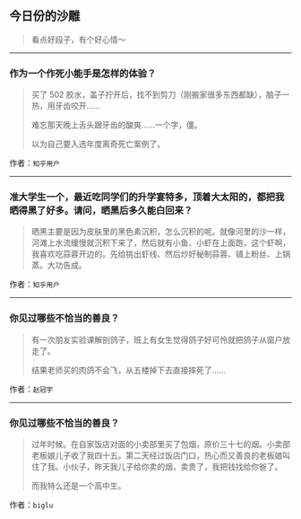 ## 今日份的沙雕

> 看点好段子，有个好心情～


 
---

### 作为一个作死小能手是怎样的体验？

> 买了 502 胶水，盖子拧开后，找不到剪刀（刚搬家很多东西都缺），脑子一热，用牙齿咬开……
> 
> 难忘那天晚上舌头跟牙齿的酸爽……一个字，僵。
> 
> 以为自己要入选年度离奇死亡案例了。


作者：`知乎用户`

---

### 准大学生一个，最近吃同学们的升学宴特多，顶着大太阳的，都把我晒得黑了好多。请问，晒黑后多久能白回来？

> 晒黑主要是因为皮肤里的黑色素沉积，怎么沉积的呢。就像河里的沙一样，河滩上水流缓慢就沉积下来了，然后就有小鱼、小虾在上面跑，这个虾啊，我喜欢吃蒜蓉开边的。先给挑出虾线、然后炒好秘制蒜蓉、铺上粉丝、上锅蒸。大功告成。


作者：`知乎用户`

---

### 你见过哪些不恰当的善良？

> 有一次朋友实验课解剖鸽子，班上有女生觉得鸽子好可怜就把鸽子从窗户放走了。
> 
> 结果老师买的肉鸽不会飞，从五楼掉下去直接摔死了……


作者：`赵冠宇`

---

### 你见过哪些不恰当的善良？

> 过年时候。在自家饭店对面的小卖部里买了包烟，原价三十七的烟。小卖部老板娘儿子收了我四十五。第二天经过饭店门口，热心而又善良的老板娘叫住了我。小伙子，昨天我儿子给你卖的烟，卖贵了，我把钱找给你爸了。
> 
> 而我特么还是一个高中生。


作者：`biglu`